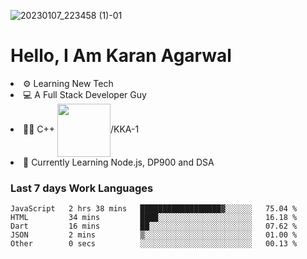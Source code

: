 ![20230107_223458 (1)-01](https://user-images.githubusercontent.com/85556603/212357966-4002f7aa-471b-4b3c-923d-f2b0d543cad5.jpeg)


<h1>Hello, I Am Karan Agarwal</h1>
<li>⚙ Learning New Tech</li>
<li>💻 A Full Stack Developer Guy</li>
<li>👨‍💻 C++ <img align="center" width="85" src="https://img.shields.io/badge/-LeetCode-FFA116?style=for-the-badge&logo=LeetCode&logoColor=black"/>/KKA-1</li> 
<li>🙌 Currently Learning Node.js, DP900 and DSA</li>  

<h3>Last 7 days Work Languages </h3> 
 
<!--START_SECTION:waka-->

```text
JavaScript   2 hrs 38 mins   ██████████████████▓░░░░░░   75.04 %
HTML         34 mins         ████░░░░░░░░░░░░░░░░░░░░░   16.18 %
Dart         16 mins         ██░░░░░░░░░░░░░░░░░░░░░░░   07.62 %
JSON         2 mins          ▒░░░░░░░░░░░░░░░░░░░░░░░░   01.00 %
Other        0 secs          ░░░░░░░░░░░░░░░░░░░░░░░░░   00.13 %
```

<!--END_SECTION:waka-->
